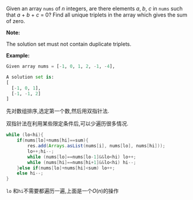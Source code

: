 Given an array `nums` of *n* integers, are there elements *a*, *b*, *c* in `nums` such that *a* + *b* + *c* = 0? Find all unique triplets in the array which gives the sum of zero.



**Note:**

The solution set must not contain duplicate triplets.



**Example:**

```python
Given array nums = [-1, 0, 1, 2, -1, -4],

A solution set is:
[
  [-1, 0, 1],
  [-1, -1, 2]
]
```



先对数组排序,选定第一个数,然后用双指针法.

双指针法在利用某些限定条件后,可以少遍历很多情况.

```java
while (lo<hi){
    if(nums[lo]+nums[hi]==sum){
        res.add(Arrays.asList(nums[i], nums[lo], nums[hi]));
        lo++;hi--;
        while (nums[lo]==nums[lo-1]&&lo<hi) lo++; 
        while (nums[hi]==nums[hi+1]&&lo<hi) hi--;
    }else if(nums[lo]+nums[hi]<sum) lo++;
    else hi--;
}
```

`lo` 和`hi`不需要都遍历一遍,上面是一个$O(n)$的操作







